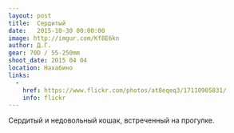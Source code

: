 ```yaml
---
layout: post
title:  Сердитый
date:   2015-10-30 00:00:00
image: http://imgur.com/Kf8E6kn
author: Д.Г.
gear: 70D / 55-250mm
shoot_date: 2015 04 04
location: Нахабино
links:
  -
    href: https://www.flickr.com/photos/at8eqeq3/17110905831/
    info: flickr
---
```


Сердитый и недовольный кошак, встреченный на прогулке.
